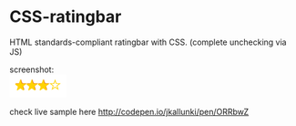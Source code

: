 # CSS-ratingbar

HTML standards-compliant ratingbar with CSS. (complete unchecking via JS)  

screenshot:  
![screenshot][image]

check live sample here http://codepen.io/jkallunki/pen/ORRbwZ

[image]: https://raw.githubusercontent.com/J-Kallunki/css-ratingbar/master/Screen%20Shot%202016-09-19%20at%2009.55.57.png
